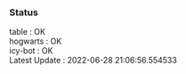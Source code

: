 ### Status


table : OK  
hogwarts : OK  
icy-bot : OK  
Latest Update : 2022-06-28 21:06:56.554533

